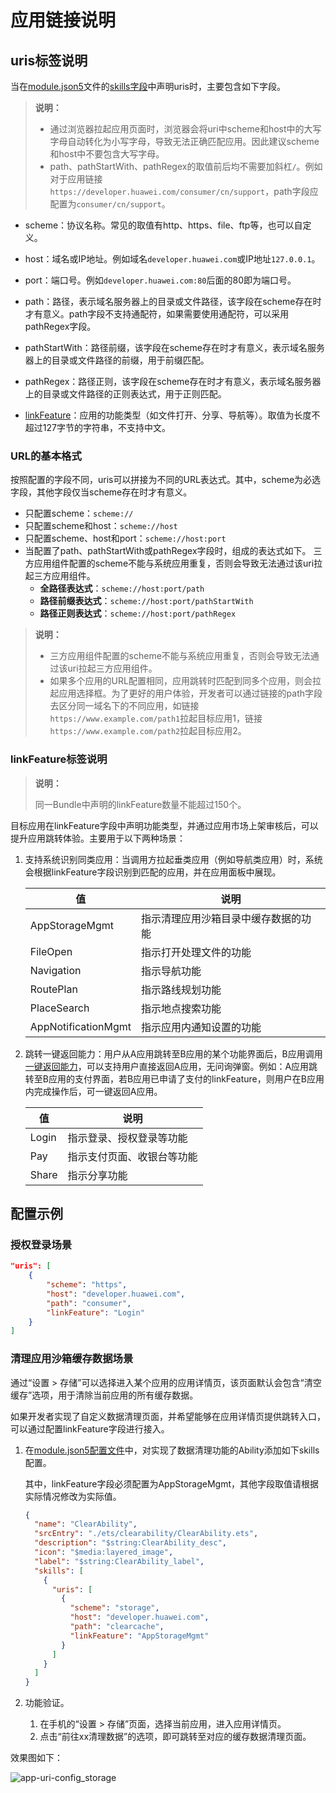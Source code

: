 # 应用链接说明
<!--Kit: Ability Kit-->
<!--Subsystem: Ability-->
<!--Owner: @hanchen45-->
<!--Designer: @ccllee1-->
<!--Tester: @lixueqing513-->
<!--Adviser: @huipeizi-->

## uris标签说明
当在[module.json5](../quick-start/module-configuration-file.md)文件的[skills字段](../quick-start/module-configuration-file.md#skills标签)中声明uris时，主要包含如下字段。

> **说明：**
>
> - 通过浏览器拉起应用页面时，浏览器会将uri中scheme和host中的大写字母自动转化为小写字母，导致无法正确匹配应用。因此建议scheme和host中不要包含大写字母。
> - path、pathStartWith、pathRegex的取值前后均不需要加斜杠`/`。例如对于应用链接`https://developer.huawei.com/consumer/cn/support`，path字段应配置为`consumer/cn/support`。

- scheme：协议名称。常见的取值有http、https、file、ftp等，也可以自定义。
- host：域名或IP地址。例如域名`developer.huawei.com`或IP地址`127.0.0.1`。
- port：端口号。例如`developer.huawei.com:80`后面的80即为端口号。
- path：路径，表示域名服务器上的目录或文件路径，该字段在scheme存在时才有意义。path字段不支持通配符，如果需要使用通配符，可以采用pathRegex字段。
    

- pathStartWith：路径前缀，该字段在scheme存在时才有意义，表示域名服务器上的目录或文件路径的前缀，用于前缀匹配。
- pathRegex：路径正则，该字段在scheme存在时才有意义，表示域名服务器上的目录或文件路径的正则表达式，用于正则匹配。
- [linkFeature](#linkfeature标签说明)：应用的功能类型（如文件打开、分享、导航等）。取值为长度不超过127字节的字符串，不支持中文。

### URL的基本格式

按照配置的字段不同，uris可以拼接为不同的URL表达式。其中，scheme为必选字段，其他字段仅当scheme存在时才有意义。

- 只配置scheme：`scheme://`
- 只配置scheme和host：`scheme://host`
- 只配置scheme、host和port：`scheme://host:port`
- 当配置了path、pathStartWith或pathRegex字段时，组成的表达式如下。
    三方应用组件配置的scheme不能与系统应用重复，否则会导致无法通过该uri拉起三方应用组件。 
    - **全路径表达式**：`scheme://host:port/path`
    - **路径前缀表达式**：`scheme://host:port/pathStartWith`
    - **路径正则表达式**：`scheme://host:port/pathRegex`

> **说明：**
> - 三方应用组件配置的scheme不能与系统应用重复，否则会导致无法通过该uri拉起三方应用组件。 
> - 如果多个应用的URL配置相同，应用跳转时匹配到同多个应用，则会拉起应用选择框。为了更好的用户体验，开发者可以通过链接的path字段去区分同一域名下的不同应用，如链接`https://www.example.com/path1`拉起目标应用1，链接`https://www.example.com/path2`拉起目标应用2。


### linkFeature标签说明

> **说明：**
>
> 同一Bundle中声明的linkFeature数量不能超过150个。 


目标应用在linkFeature字段中声明功能类型，并通过应用市场上架审核后，可以提升应用跳转体验。主要用于以下两种场景：

1. 支持系统识别同类应用：当调用方拉起垂类应用（例如导航类应用）时，系统会根据linkFeature字段识别到匹配的应用，并在应用面板中展现。

    |值|说明|
    |---|---|
    |AppStorageMgmt|指示清理应用沙箱目录中缓存数据的功能|
    |FileOpen|指示打开处理文件的功能|
    |Navigation|指示导航功能|
    |RoutePlan|指示路线规划功能|
    |PlaceSearch|指示地点搜索功能|
    |AppNotificationMgmt|指示应用内通知设置的功能|

2. 跳转一键返回能力：用户从A应用跳转至B应用的某个功能界面后，B应用调用[一键返回能力](../reference/apis-ability-kit/js-apis-inner-application-uiAbilityContext.md#backtocallerabilitywithresult12)，可以支持用户直接返回A应用，无问询弹窗。例如：A应用跳转至B应用的支付界面，若B应用已申请了支付的linkFeature，则用户在B应用内完成操作后，可一键返回A应用。

    |值|说明|
    |---|---|
    |Login|指示登录、授权登录等功能|
    |Pay|指示支付页面、收银台等功能|
    |Share|指示分享功能|

## 配置示例


### 授权登录场景

```json
"uris": [
    {
        "scheme": "https",
        "host": "developer.huawei.com",
        "path": "consumer",
        "linkFeature": "Login"  
    }
]
```

### 清理应用沙箱缓存数据场景

通过“设置 > 存储”可以选择进入某个应用的应用详情页，该页面默认会包含“清空缓存”选项，用于清除当前应用的所有缓存数据。

如果开发者实现了自定义数据清理页面，并希望能够在应用详情页提供跳转入口，可以通过配置linkFeature字段进行接入。

1. 在[module.json5配置文件](../quick-start/module-configuration-file.md)中，对实现了数据清理功能的Ability添加如下skills配置。 

   其中，linkFeature字段必须配置为AppStorageMgmt，其他字段取值请根据实际情况修改为实际值。

    ```json
    {
      "name": "ClearAbility",
      "srcEntry": "./ets/clearability/ClearAbility.ets",
      "description": "$string:ClearAbility_desc",
      "icon": "$media:layered_image",
      "label": "$string:ClearAbility_label",
      "skills": [
        {
          "uris": [
            {
              "scheme": "storage",
              "host": "developer.huawei.com",
              "path": "clearcache",
              "linkFeature": "AppStorageMgmt"
            }
          ]
        }
      ]
    }
    ```

2. 功能验证。

   1. 在手机的“设置 > 存储”页面，选择当前应用，进入应用详情页。
   2. 点击“前往xx清理数据”的选项，即可跳转至对应的缓存数据清理页面。

效果图如下：

![app-uri-config_storage](figures/app_uri_config_storage.png)
